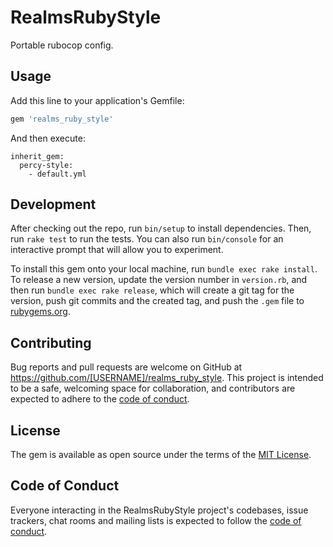 # RealmsRubyStyle

Portable rubocop config.

## Usage

Add this line to your application's Gemfile:

```ruby
gem 'realms_ruby_style'
```

And then execute:

```
inherit_gem:
  percy-style:
    - default.yml
```
## Development

After checking out the repo, run `bin/setup` to install dependencies. Then, run `rake test` to run the tests. You can also run `bin/console` for an interactive prompt that will allow you to experiment.

To install this gem onto your local machine, run `bundle exec rake install`. To release a new version, update the version number in `version.rb`, and then run `bundle exec rake release`, which will create a git tag for the version, push git commits and the created tag, and push the `.gem` file to [rubygems.org](https://rubygems.org).

## Contributing

Bug reports and pull requests are welcome on GitHub at https://github.com/[USERNAME]/realms_ruby_style. This project is intended to be a safe, welcoming space for collaboration, and contributors are expected to adhere to the [code of conduct](https://github.com/[USERNAME]/realms_ruby_style/blob/master/CODE_OF_CONDUCT.md).

## License

The gem is available as open source under the terms of the [MIT License](https://opensource.org/licenses/MIT).

## Code of Conduct

Everyone interacting in the RealmsRubyStyle project's codebases, issue trackers, chat rooms and mailing lists is expected to follow the [code of conduct](https://github.com/[USERNAME]/realms_ruby_style/blob/master/CODE_OF_CONDUCT.md).
